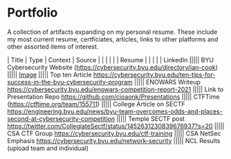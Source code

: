 # Portfolio
A collection of artifacts expanding on my personal resume. 
These include my most current resume, certficiates, articles, links to other platforms and other assorted items of interest. 


| Title | Type | Context | Source |
| | | | |  Resume
| | | | |  LinkedIn
||||| BYU Cybersecurity Website (https://cybersecurity.byu.edu/directory/ian-cook)
||||| [Image](Sec%2B.JPG)
||||| Top ten Article https://cybersecurity.byu.edu/ten-tips-for-success-in-the-byu-cybersecurity-program
||||| ENOWARS Writeup https://cybersecurity.byu.edu/enowars-competition-report-2021
||||| Link to Presentation Repo https://github.com/cioaonk/Presentations
||||| CTFTime (https://ctftime.org/team/155711)
||||| College Article on SECTF https://engineering.byu.edu/news/byu-team-overcomes-odds-and-places-second-at-cybersecurity-competition
||||| Temple SECTF post https://twitter.com/CollegiateSectf/status/1452631230839676937?s=20
||||| CSA CTF Group https://cybersecurity.byu.edu/ctf-training
||||| CSA NetSec Emphasis https://cybersecurity.byu.edu/network-security
||||| NCL Results (upload team and individual)
